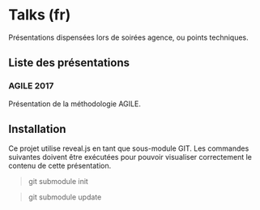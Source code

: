# Talks (fr)

Présentations dispensées lors de soirées agence, ou points techniques.

## Liste des présentations

### AGILE 2017

Présentation de la méthodologie AGILE.

## Installation

Ce projet utilise reveal.js en tant que sous-module GIT. Les commandes suivantes doivent être exécutées pour pouvoir visualiser correctement le contenu de cette présentation.

> git submodule init

> git submodule update
